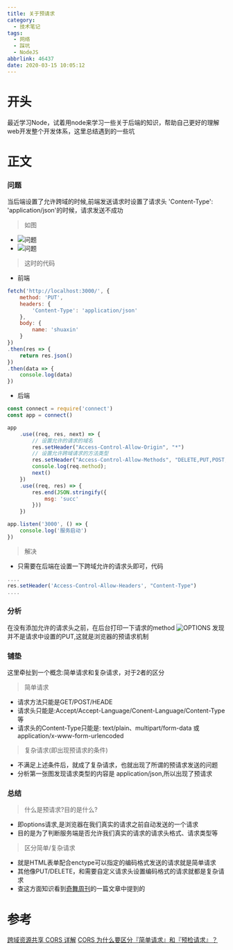 ```yaml
---
title: 关于预请求
category:
  - 技术笔记
tags:
  - 网络
  - 踩坑
  - NodeJS
abbrlink: 46437
date: 2020-03-15 10:05:12
---
```

# 开头
最近学习Node，试着用node来学习一些关于后端的知识，帮助自己更好的理解web开发整个开发体系，这里总结遇到的一些坑
<!-- more -->
# 正文

### 问题
当后端设置了允许跨域的时候,前端发送请求时设置了请求头  'Content-Type': 'application/json'的时候，请求发送不成功
>如图
- ![问题](/img/caikeng/one.png)
- ![问题](/img/caikeng/two.png)

>这时的代码
- 前端
```js
fetch('http://localhost:3000/', {
    method: 'PUT',
    headers: {
        'Content-Type': 'application/json'
    },
    body: {
        name: 'shuaxin'
    }
})
.then(res => {
    return res.json()
})
.then(data => {
    console.log(data)
})
```
- 后端
```js
const connect = require('connect')
const app = connect()

app
    .use((req, res, next) => {
        // 设置允许的请求的域名
        res.setHeader("Access-Control-Allow-Origin", "*")
        // 设置允许跨域请求的方法类型
        res.setHeader("Access-Control-Allow-Methods", "DELETE,PUT,POST,GET,OPTIONS")
        console.log(req.method);
        next()
    })
    .use((req, res) => {
        res.end(JSON.stringify({
            msg: 'succ'
        }))
    })

app.listen('3000', () => {
    console.log('服务启动')
})
```

>解决
- 只需要在后端在设置一下跨域允许的请求头即可，代码
```js
....
res.setHeader('Access-Control-Allow-Headers', "Content-Type")
....
```

### 分析
在没有添加允许的请求头之前，在后台打印一下请求的method
![OPTIONS](/img/caikeng/three.png)
发现并不是请求中设置的PUT,这就是浏览器的预请求机制

### 铺垫
这里牵扯到一个概念:简单请求和复杂请求，对于2者的区分

>简单请求
- 请求方法只能是GET/POST/HEADE
- 请求头只能是:Accept/Accept-Language/Conent-Language/Content-Type 等
- 请求头的Content-Type只能是: text/plain、multipart/form-data 或 application/x-www-form-urlencoded

>复杂请求(即出现预请求的条件)
- 不满足上述条件后，就成了复杂请求，也就出现了所谓的预请求发送的问题
- 分析第一张图发现请求类型的内容是 application/json,所以出现了预请求


### 总结

>什么是预请求?目的是什么?
- 即options请求,是浏览器在我们真实的请求之前自动发送的一个请求
- 目的是为了判断服务端是否允许我们真实的请求的请求头格式、请求类型等

>区分简单/复杂请求
- 就是HTML表单配合enctype可以指定的编码格式发送的请求就是简单请求
- 其他像PUT/DELETE，和需要自定义请求头设置编码格式的请求就都是复杂请求
- 查这方面知识看到[奇舞周刊](https://juejin.im/post/5d71d1e7f265da03934c027b)的一篇文章中提到的

# 参考
[跨域资源共享 CORS 详解](https://www.ruanyifeng.com/blog/2016/04/cors.html)
[CORS 为什么要区分『简单请求』和『预检请求』？](https://juejin.im/post/5d71d1e7f265da03934c027b)





